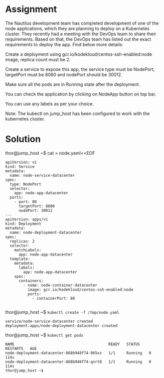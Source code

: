 # Assignment

The Nautilus development team has completed development of one of the node applications, which they are planning to deploy on a Kubernetes cluster. They recently had a meeting with the DevOps team to share their requirements. Based on that, the DevOps team has listed out the exact requirements to deploy the app. Find below more details:


Create a deployment using gcr.io/kodekloud/centos-ssh-enabled:node image, replica count must be 2.

Create a service to expose this app, the service type must be NodePort, targetPort must be 8080 and nodePort should be 30012.

Make sure all the pods are in Running state after the deployment.

You can check the application by clicking on NodeApp button on top bar.

You can use any labels as per your choice.

Note: The kubectl on jump_host has been configured to work with the kubernetes cluster.

# Solution

thor@jump_host ~$ cat > node.yaml<<EOF
```
apiVersion: v1                                                                                                                                        
kind: Service                                                                                                                                         
metadata:                                                                                                                                             
  name: node-service-datacenter                                                                                                                                                                                                                                      
spec:                                                                                                                                                 
  type: NodePort                                                                                                                                      
  selector:                                                                                                                                           
    app: node-app-datacenter                                                                                                                          
  ports:                                                                                                                                              
    - port: 80                                                                                                                                        
      targetPort: 8080                                                                                                                                
      nodePort: 30012                                                                                                                                 
---                                                                                                                                                   
apiVersion: apps/v1                                                                                                                                   
kind: Deployment                                                                                                                                      
metadata:                                                                                                                                             
  name: node-deployment-datacenter                                                                                                                                                                                                                                 
spec:                                                                                                                                                 
  replicas: 2                                                                                                                                         
  selector:                                                                                                                                           
    matchLabels:                                                                                                                                      
      app: node-app-datacenter                                                                                                                        
  template:                                                                                                                                           
    metadata:                                                                                                                                         
      labels:                                                                                                                                         
        app: node-app-datacenter                                                                                                                      
    spec:                                                                                                                                             
      containers:                                                                                                                                     
        - name: node-container-datacenter                                                                                                             
          image: gcr.io/kodekloud/centos-ssh-enabled:node                                                                                             
          ports:                                                                                                                                      
            - containerPort: 80   
  
```

thor@jump_host ~$ `kubectl create -f /tmp/node.yaml`
```
service/node-service-datacenter created                                                                                                               
deployment.apps/node-deployment-datacenter created

```
thor@jump_host ~$ `kubectl get pods`
```
NAME                                          READY   STATUS    RESTARTS   AGE                                                                        
node-deployment-datacenter-868b948f74-965xz   1/1     Running   0          114s                                                                       
node-deployment-datacenter-868b948f74-qnrt8   1/1     Running   0          114s                                                                       
thor@jump_host ~$
```
